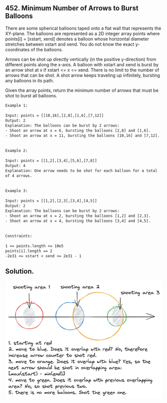 ## 452. Minimum Number of Arrows to Burst Balloons
There are some spherical balloons taped onto a flat wall that represents the XY-plane. The balloons are represented as a
2D integer array points where points[i] = [xstart, xend] denotes a balloon whose horizontal diameter stretches between 
xstart and xend. You do not know the exact y-coordinates of the balloons.

Arrows can be shot up directly vertically (in the positive y-direction) from different points along the x-axis. 
A balloon with xstart and xend is burst by an arrow shot at x if xstart <= x <= xend. There is no limit to the number 
of arrows that can be shot. A shot arrow keeps traveling up infinitely, bursting any balloons in its path.

Given the array points, return the minimum number of arrows that must be shot to burst all balloons.

```
Example 1:

Input: points = [[10,16],[2,8],[1,6],[7,12]]
Output: 2
Explanation: The balloons can be burst by 2 arrows:
- Shoot an arrow at x = 6, bursting the balloons [2,8] and [1,6].
- Shoot an arrow at x = 11, bursting the balloons [10,16] and [7,12].


Example 2:

Input: points = [[1,2],[3,4],[5,6],[7,8]]
Output: 4
Explanation: One arrow needs to be shot for each balloon for a total of 4 arrows.


Example 3:

Input: points = [[1,2],[2,3],[3,4],[4,5]]
Output: 2
Explanation: The balloons can be burst by 2 arrows:
- Shoot an arrow at x = 2, bursting the balloons [1,2] and [2,3].
- Shoot an arrow at x = 4, bursting the balloons [3,4] and [4,5].
 

Constraints:

1 <= points.length <= 10e5
points[i].length == 2
-2e31 <= xstart < xend <= 2e31 - 1

```

## Solution.
![](im1.png)
